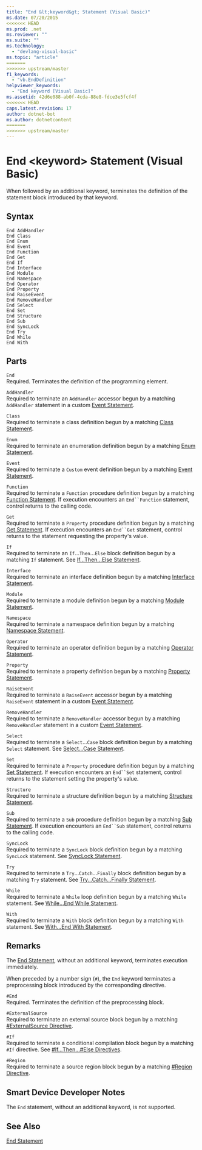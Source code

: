 ```yaml
---
title: "End &lt;keyword&gt; Statement (Visual Basic)"
ms.date: 07/20/2015
<<<<<<< HEAD
ms.prod: .net
ms.reviewer: ""
ms.suite: ""
ms.technology: 
  - "devlang-visual-basic"
ms.topic: "article"
=======
>>>>>>> upstream/master
f1_keywords: 
  - "vb.EndDefinition"
helpviewer_keywords: 
  - "End keyword [Visual Basic]"
ms.assetid: 42d6e088-ab0f-4cda-88e8-fdce3e5fcf4f
<<<<<<< HEAD
caps.latest.revision: 17
author: dotnet-bot
ms.author: dotnetcontent
=======
>>>>>>> upstream/master
---
```

# End &lt;keyword&gt; Statement (Visual Basic)
When followed by an additional keyword, terminates the definition of the statement block introduced by that keyword.  
  
## Syntax  
  
```  
End AddHandler  
End Class   
End Enum   
End Event   
End Function   
End Get   
End If   
End Interface   
End Module   
End Namespace   
End Operator   
End Property   
End RaiseEvent  
End RemoveHandler  
End Select   
End Set   
End Structure   
End Sub   
End SyncLock   
End Try   
End While   
End With  
```  
  
## Parts  
 `End`  
 Required. Terminates the definition of the programming element.  
  
 `AddHandler`  
 Required to terminate an `AddHandler` accessor begun by a matching `AddHandler` statement in a custom [Event Statement](../../../visual-basic/language-reference/statements/event-statement.md).  
  
 `Class`  
 Required to terminate a class definition begun by a matching [Class Statement](../../../visual-basic/language-reference/statements/class-statement.md).  
  
 `Enum`  
 Required to terminate an enumeration definition begun by a matching [Enum Statement](../../../visual-basic/language-reference/statements/enum-statement.md).  
  
 `Event`  
 Required to terminate a `Custom` event definition begun by a matching [Event Statement](../../../visual-basic/language-reference/statements/event-statement.md).  
  
 `Function`  
 Required to terminate a `Function` procedure definition begun by a matching [Function Statement](../../../visual-basic/language-reference/statements/function-statement.md). If execution encounters an `End``Function` statement, control returns to the calling code.  
  
 `Get`  
 Required to terminate a `Property` procedure definition begun by a matching [Get Statement](../../../visual-basic/language-reference/statements/get-statement.md). If execution encounters an `End``Get` statement, control returns to the statement requesting the property's value.  
  
 `If`  
 Required to terminate an `If`...`Then`...`Else` block definition begun by a matching `If` statement. See [If...Then...Else Statement](../../../visual-basic/language-reference/statements/if-then-else-statement.md).  
  
 `Interface`  
 Required to terminate an interface definition begun by a matching [Interface Statement](../../../visual-basic/language-reference/statements/interface-statement.md).  
  
 `Module`  
 Required to terminate a module definition begun by a matching [Module Statement](../../../visual-basic/language-reference/statements/module-statement.md).  
  
 `Namespace`  
 Required to terminate a namespace definition begun by a matching [Namespace Statement](../../../visual-basic/language-reference/statements/namespace-statement.md).  
  
 `Operator`  
 Required to terminate an operator definition begun by a matching [Operator Statement](../../../visual-basic/language-reference/statements/operator-statement.md).  
  
 `Property`  
 Required to terminate a property definition begun by a matching [Property Statement](../../../visual-basic/language-reference/statements/property-statement.md).  
  
 `RaiseEvent`  
 Required to terminate a `RaiseEvent` accessor begun by a matching `RaiseEvent` statement in a custom [Event Statement](../../../visual-basic/language-reference/statements/event-statement.md).  
  
 `RemoveHandler`  
 Required to terminate a `RemoveHandler` accessor begun by a matching `RemoveHandler` statement in a custom [Event Statement](../../../visual-basic/language-reference/statements/event-statement.md).  
  
 `Select`  
 Required to terminate a `Select`...`Case` block definition begun by a matching `Select` statement. See [Select...Case Statement](../../../visual-basic/language-reference/statements/select-case-statement.md).  
  
 `Set`  
 Required to terminate a `Property` procedure definition begun by a matching [Set Statement](../../../visual-basic/language-reference/statements/set-statement.md). If execution encounters an `End``Set` statement, control returns to the statement setting the property's value.  
  
 `Structure`  
 Required to terminate a structure definition begun by a matching [Structure Statement](../../../visual-basic/language-reference/statements/structure-statement.md).  
  
 `Sub`  
 Required to terminate a `Sub` procedure definition begun by a matching [Sub Statement](../../../visual-basic/language-reference/statements/sub-statement.md). If execution encounters an `End``Sub` statement, control returns to the calling code.  
  
 `SyncLock`  
 Required to terminate a `SyncLock` block definition begun by a matching `SyncLock` statement. See [SyncLock Statement](../../../visual-basic/language-reference/statements/synclock-statement.md).  
  
 `Try`  
 Required to terminate a `Try`...`Catch`...`Finally` block definition begun by a matching `Try` statement. See [Try...Catch...Finally Statement](../../../visual-basic/language-reference/statements/try-catch-finally-statement.md).  
  
 `While`  
 Required to terminate a `While` loop definition begun by a matching `While` statement. See [While...End While Statement](../../../visual-basic/language-reference/statements/while-end-while-statement.md).  
  
 `With`  
 Required to terminate a `With` block definition begun by a matching `With` statement. See [With...End With Statement](../../../visual-basic/language-reference/statements/with-end-with-statement.md).  
  
## Remarks  
 The [End Statement](../../../visual-basic/language-reference/statements/end-statement.md), without an additional keyword, terminates execution immediately.  
  
 When preceded by a number sign (`#`), the `End` keyword terminates a preprocessing block introduced by the corresponding directive.  
  
 `#End`  
 Required. Terminates the definition of the preprocessing block.  
  
 `#ExternalSource`  
 Required to terminate an external source block begun by a matching [#ExternalSource Directive](../../../visual-basic/language-reference/directives/externalsource-directive.md).  
  
 `#If`  
 Required to terminate a conditional compilation block begun by a matching `#If` directive. See [#If...Then...#Else Directives](../../../visual-basic/language-reference/directives/if-then-else-directives.md).  
  
 `#Region`  
 Required to terminate a source region block begun by a matching [#Region Directive](../../../visual-basic/language-reference/directives/region-directive.md).  
  
## Smart Device Developer Notes  
 The `End` statement, without an additional keyword, is not supported.  
  
## See Also  
 [End Statement](../../../visual-basic/language-reference/statements/end-statement.md)
